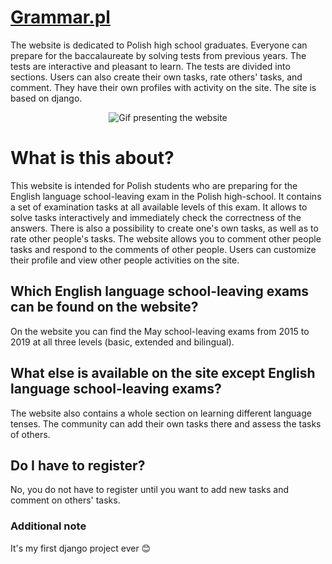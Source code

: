 # <a href="https://grammar.pl">Grammar.pl</a>

The website is dedicated to Polish high school graduates. Everyone can prepare for the baccalaureate by solving tests from previous years. The tests are interactive and pleasant to learn. The tests are divided into sections. Users can also create their own tasks, rate others' tasks, and comment. They have their own profiles with activity on the site. The site is based on django.

<div align="center">
<img src="demo.gif" alt="Gif presenting the website"/>
</div>

# What is this about?
This website is intended for Polish students who are preparing for the English language school-leaving exam in the Polish high-school. It contains a set of examination tasks at all available levels of this exam. It allows to solve tasks interactively and immediately check the correctness of the answers. There is also a possibility to create one's own tasks, as well as to rate other people's tasks. The website allows you to comment other people tasks and respond to the comments of other people. Users can customize their profile and view other people activities on the site.

## Which English language school-leaving exams can be found on the website?
On the website you can find the May school-leaving exams from 2015 to 2019 at all three levels (basic, extended and bilingual).

## What else is available on the site except English language school-leaving exams?
The website also contains a whole section on learning different language tenses. The community can add their own tasks there and assess the tasks of others.

## Do I have to register?
No, you do not have to register until you want to add new tasks and comment on others' tasks.

### Additional note
It's my first django project ever 😊